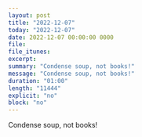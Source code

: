 ```yaml
---
layout: post
title: "2022-12-07"
today: "2022-12-07"
date: 2022-12-07 00:00:00 0000
file:
file_itunes:
excerpt:
summary: "Condense soup, not books!"
message: "Condense soup, not books!"
duration: "01:00"
length: "11444"
explicit: "no"
block: "no"
---
```

Condense soup, not books!

